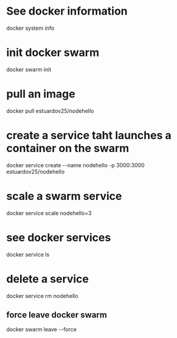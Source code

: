 # See docker information
docker system info

# init docker swarm 
docker swarm init

# pull an image
docker pull estuardov25/nodehello

# create a service taht launches a container on the swarm
docker service create --name nodehello -p 3000:3000 \
  estuardov25/nodehello
# scale a swarm service
docker service scale nodehello=3

# see docker services
docker service ls

# delete a service
docker service rm nodehello

## force leave docker swarm
docker swarm leave --force